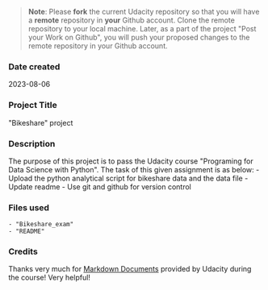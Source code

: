>**Note**: Please **fork** the current Udacity repository so that you will have a **remote** repository in **your** Github account. Clone the remote repository to your local machine. Later, as a part of the project "Post your Work on Github", you will push your proposed changes to the remote repository in your Github account.

### Date created
2023-08-06

### Project Title
"Bikeshare" project

### Description
The purpose of this project is to pass the Udacity course "Programing for Data Science with Python".
The task of this given assignment is as below:
    - Upload the python analytical script for bikeshare data and the data file
    - Update readme
    - Use git and github for version control 

### Files used
    - "Bikeshare_exam"
    - "README"

### Credits
Thanks very much for [Markdown Documents](https://docs.github.com/en/get-started/writing-on-github/getting-started-with-writing-and-formatting-on-github) provided by Udacity during the course! Very helpful!
